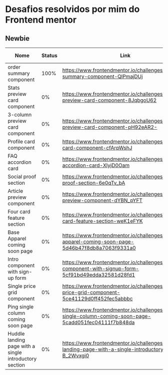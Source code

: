 # Desafios resolvidos por mim do Frontend mentor

## Newbie

| Nome |  Status  |  Link  | Minha Solução |
| ------------------- | ------------------- | ------------------- | ------------------- |
|  order summary component  |  100%  |  https://www.frontendmentor.io/challenges/order-summary-component-QlPmajDUj  | 
|  Stats preview card component  |  0%  |  https://www.frontendmentor.io/challenges/stats-preview-card-component-8JqbgoU62  |
|  3-column preview card component  |  0%  |  https://www.frontendmentor.io/challenges/3column-preview-card-component-pH92eAR2-  |
| Profile card component  |  0%  |  https://www.frontendmentor.io/challenges/profile-card-component-cfArpWshJ |
|  FAQ accordion card  |  0%  |  https://www.frontendmentor.io/challenges/faq-accordion-card-XlyjD0Oam |
|  Social proof section |  0%  |  https://www.frontendmentor.io/challenges/social-proof-section-6e0qTv_bA  |
|  Article preview component  |  0%  |  https://www.frontendmentor.io/challenges/article-preview-component-dYBN_pYFT  |
|  Four card feature section  |  0%  |  https://www.frontendmentor.io/challenges/four-card-feature-section-weK1eFYK  |
|  Base Apparel coming soon page  |  0%  |  https://www.frontendmentor.io/challenges/base-apparel-coming-soon-page-5d46b47f8db8a7063f9331a0  |
|  Intro component with sign-up form  |  0%  |  https://www.frontendmentor.io/challenges/intro-component-with-signup-form-5cf91bd49edda32581d28fd1  |
|  Single price grid component  |  0%  | https://www.frontendmentor.io/challenges/single-price-grid-component-5ce41129d0ff452fec5abbbc |
|  Ping single column coming soon page  |  0%  |  https://www.frontendmentor.io/challenges/ping-single-column-coming-soon-page-5cadd051fec04111f7b848da  |
|  Huddle landing page with a single introductory section  |  0%  |  https://www.frontendmentor.io/challenges/huddle-landing-page-with-a-single-introductory-section-B_2Wvxgi0  |